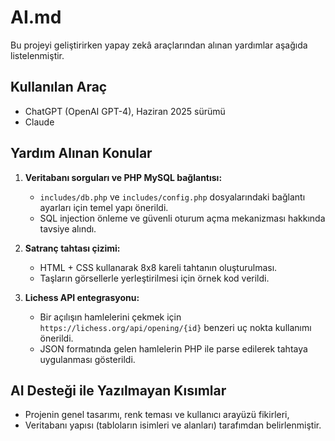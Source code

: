 # AI.md

Bu projeyi geliştirirken yapay zekâ araçlarından alınan yardımlar aşağıda listelenmiştir.

## Kullanılan Araç
- ChatGPT (OpenAI GPT-4),  Haziran 2025 sürümü
- Claude

## Yardım Alınan Konular
1. **Veritabanı sorguları ve PHP MySQL bağlantısı:**
   - `includes/db.php` ve `includes/config.php` dosyalarındaki bağlantı ayarları için temel yapı önerildi.
   - SQL injection önleme ve güvenli oturum açma mekanizması hakkında tavsiye alındı.

2. **Satranç tahtası çizimi:**
   - HTML + CSS kullanarak 8x8 kareli tahtanın oluşturulması.
   - Taşların görsellerle yerleştirilmesi için örnek kod verildi.

3. **Lichess API entegrasyonu:**
   - Bir açılışın hamlelerini çekmek için `https://lichess.org/api/opening/{id}` benzeri uç nokta kullanımı önerildi.
   - JSON formatında gelen hamlelerin PHP ile parse edilerek tahtaya uygulanması gösterildi.

## AI Desteği ile Yazılmayan Kısımlar
- Projenin genel tasarımı, renk teması ve kullanıcı arayüzü fikirleri,
- Veritabanı yapısı (tabloların isimleri ve alanları) tarafımdan belirlenmiştir.

